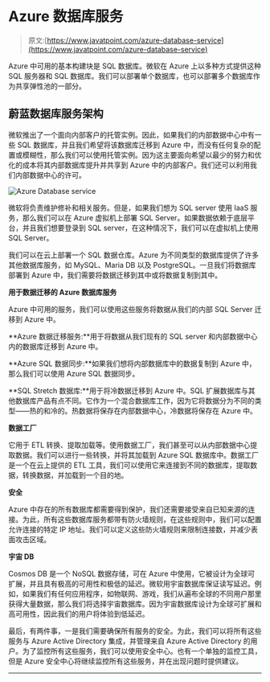 # Azure 数据库服务

> 原文:[https://www.javatpoint.com/azure-database-service](https://www.javatpoint.com/azure-database-service)

Azure 中可用的基本构建块是 SQL 数据库。微软在 Azure 上以多种方式提供这种 SQL 服务器和 SQL 数据库。我们可以部署单个数据库，也可以部署多个数据库作为共享弹性池的一部分。

## 蔚蓝数据库服务架构

微软推出了一个面向内部客户的托管实例。因此，如果我们的内部数据中心中有一些 SQL 数据库，并且我们希望将该数据库迁移到 Azure 中，而没有任何复杂的配置或模糊性，那么我们可以使用托管实例。因为这主要面向希望以最少的努力和优化的成本将其内部数据库提升并共享到 Azure 中的内部客户。我们还可以利用我们内部数据中心的许可。

![Azure Database service](../Images/65448538ff2f1f0040c27c2474cf8e59.png)

微软将负责维护修补和相关服务。但是，如果我们想为 SQL server 使用 IaaS 服务，那么我们可以在 Azure 虚拟机上部署 SQL Server。如果数据依赖于底层平台，并且我们想要登录到 SQL server，在这种情况下，我们可以在虚拟机上使用 SQL Server。

我们可以在云上部署一个 SQL 数据仓库。Azure 为不同类型的数据库提供了许多其他数据库服务，如 MySQL、Maria DB 以及 PostgreSQL。一旦我们将数据库部署到 Azure 中，我们需要将数据迁移到其中或将数据复制到其中。

**用于数据迁移的 Azure 数据库服务**

Azure 中可用的服务，我们可以使用这些服务将数据从我们的内部 SQL Server 迁移到 Azure 中。

**Azure 数据迁移服务:**用于将数据从我们现有的 SQL server 和内部数据中心内的数据库迁移到 Azure 中。

**Azure SQL 数据同步:**如果我们想将内部数据库中的数据复制到 Azure 中，那么我们可以使用 Azure SQL 数据同步。

**SQL Stretch 数据库:**用于将冷数据迁移到 Azure 中。SQL 扩展数据库与其他数据库产品有点不同。它作为一个混合数据库工作，因为它将数据分为不同的类型——热的和冷的。热数据将保存在内部数据中心，冷数据将保存在 Azure 中。

**数据工厂**

它用于 ETL 转换、提取加载等。使用数据工厂，我们甚至可以从内部数据中心提取数据。我们可以进行一些转换，并将其加载到 Azure SQL 数据库中。数据工厂是一个在云上提供的 ETL 工具，我们可以使用它来连接到不同的数据库，提取数据，转换数据，并加载到一个目的地。

**安全**

Azure 中存在的所有数据库都需要得到保护，我们还需要接受来自已知来源的连接。为此，所有这些数据库服务都带有防火墙规则，在这些规则中，我们可以配置允许连接的特定 IP 地址。我们可以定义这些防火墙规则来限制连接数，并减少表面攻击区域。

**宇宙 DB**

Cosmos DB 是一个 NoSQL 数据存储，可在 Azure 中使用，它被设计为全球可扩展，并且具有极高的可用性和极低的延迟。微软用宇宙数据库保证读写延迟。例如，如果我们有任何应用程序，如物联网、游戏，我们从遍布全球的不同用户那里获得大量数据，那么我们将选择宇宙数据库。因为宇宙数据库设计为全球可扩展和高可用性，因此我们的用户将体验到低延迟。

最后，有两件事，一是我们需要确保所有服务的安全。为此，我们可以将所有这些服务与 Azure Active Directory 集成，并管理来自 Azure Active Directory 的用户。为了监控所有这些服务，我们可以使用安全中心。也有一个单独的监控工具，但是 Azure 安全中心将继续监控所有这些服务，并在出现问题时提供建议。

* * *